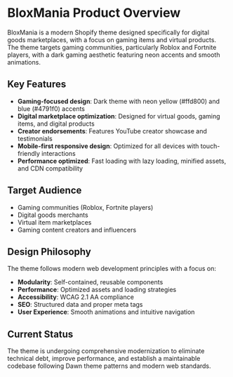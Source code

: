 # BloxMania Product Overview

BloxMania is a modern Shopify theme designed specifically for digital goods marketplaces, with a focus on gaming items and virtual products. The theme targets gaming communities, particularly Roblox and Fortnite players, with a dark gaming aesthetic featuring neon accents and smooth animations.

## Key Features

- **Gaming-focused design**: Dark theme with neon yellow (#ffd800) and blue (#4791f0) accents
- **Digital marketplace optimization**: Designed for virtual goods, gaming items, and digital products
- **Creator endorsements**: Features YouTube creator showcase and testimonials
- **Mobile-first responsive design**: Optimized for all devices with touch-friendly interactions
- **Performance optimized**: Fast loading with lazy loading, minified assets, and CDN compatibility

## Target Audience

- Gaming communities (Roblox, Fortnite players)
- Digital goods merchants
- Virtual item marketplaces
- Gaming content creators and influencers

## Design Philosophy

The theme follows modern web development principles with a focus on:
- **Modularity**: Self-contained, reusable components
- **Performance**: Optimized assets and loading strategies
- **Accessibility**: WCAG 2.1 AA compliance
- **SEO**: Structured data and proper meta tags
- **User Experience**: Smooth animations and intuitive navigation

## Current Status

The theme is undergoing comprehensive modernization to eliminate technical debt, improve performance, and establish a maintainable codebase following Dawn theme patterns and modern web standards.